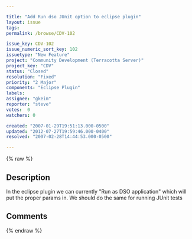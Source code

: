 ```yaml
---

title: "Add Run dso JUnit option to eclipse plugin"
layout: issue
tags: 
permalink: /browse/CDV-102

issue_key: CDV-102
issue_numeric_sort_key: 102
issuetype: "New Feature"
project: "Community Development (Terracotta Server)"
project_key: "CDV"
status: "Closed"
resolution: "Fixed"
priority: "2 Major"
components: "Eclipse Plugin"
labels: 
assignee: "gkeim"
reporter: "steve"
votes:  0
watchers: 0

created: "2007-01-29T19:51:13.000-0500"
updated: "2012-07-27T19:59:46.000-0400"
resolved: "2007-02-28T14:44:53.000-0500"

---
```




{% raw %}



## Description

<div markdown="1" class="description">

In the eclipse plugin we can currently "Run as DSO application" which will put the proper params in. We should do the same for running JUnit tests

</div>

## Comments



{% endraw %}

